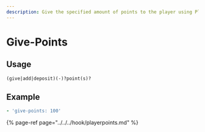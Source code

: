 ```yaml
---
description: Give the specified amount of points to the player using PlayerPoints
---
```


# Give-Points

## Usage

```text
(give|add|deposit)(-)?point(s)?
```

## Example

```yaml
- 'give-points: 100'
```

{% page-ref page="../../../hook/playerpoints.md" %}



